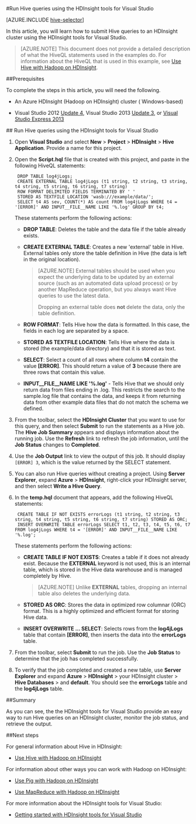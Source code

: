 <properties
   pageTitle="Hive query with Hadoop tools for Visual Studio | Windows Azure"
   description="Learn how to use Hive with Hadoop in HDInsight using Visual Studio Hadoop tools."
   services="hdinsight"
   documentationCenter=""
   authors="Blackmist"
   manager="paulettm"
   editor="cgronlun"
	tags="azure-portal"/>

<tags
	ms.service="hdinsight"
	ms.date="10/09/2015"
	wacn.date=""/>

#Run Hive queries using the HDInsight tools for Visual Studio

[AZURE.INCLUDE [hive-selector](../includes/hdinsight-selector-use-hive.md)]

In this article, you will learn how to submit Hive queries to an HDInsight cluster using the HDInsight tools for Visual Studio.

> [AZURE.NOTE] This document does not provide a detailed description of what the HiveQL statements used in the examples do. For information about the HiveQL that is used in this example, see [Use Hive with Hadoop on HDInsight](/documentation/articles/hdinsight-use-hive).

##<a id="prereq"></a>Prerequisites

To complete the steps in this article, you will need the following.

* An Azure HDInsight (Hadoop on HDInsight) cluster <!-- deleted by customization (Linux or --><!-- keep by customization: begin --> ( <!-- keep by customization: end --> Windows-based)

* Visual Studio 2012 [Update 4](http://www.microsoft.com/download/details.aspx?id=39305), Visual Studio 2013 [Update 3](https://www.visualstudio.com/zh-cn/downloads/download-visual-studio-vs), or [Visual Studio Express 2013](http://www.microsoft.com/download/details.aspx?id=40769)

##<a id="run"></a> Run Hive queries using the HDInsight tools for Visual Studio

1. Open **Visual Studio** and select **New** > **Project** > **HDInsight** > **Hive Application**. Provide a name for this project.

2. Open the **Script.hql** file that is created with this project, and paste in the following HiveQL statements:

        DROP TABLE log4jLogs;
        CREATE EXTERNAL TABLE log4jLogs (t1 string, t2 string, t3 string, t4 string, t5 string, t6 string, t7 string)
        ROW FORMAT DELIMITED FIELDS TERMINATED BY ' '
        STORED AS TEXTFILE LOCATION 'wasb:///example/data/';
        SELECT t4 AS sev, COUNT(*) AS count FROM log4jLogs WHERE t4 = '[ERROR]' AND INPUT__FILE__NAME LIKE '%.log' GROUP BY t4;

    These statements perform the following actions:

    * **DROP TABLE**: Deletes the table and the data file if the table already exists.
    * **CREATE EXTERNAL TABLE**: Creates a new 'external' table in Hive. External tables only store the table definition in Hive (the data is left in the original location).

        > [AZURE.NOTE] External tables should be used when you expect the underlying data to be updated by an external source (such as an automated data upload process) or by another MapReduce operation, but you always want Hive queries to use the latest data.
        >
        > Dropping an external table does **not** delete the data, only the table definition.

    * **ROW FORMAT**: Tells Hive how the data is formatted. In this case, the fields in each log are separated by a space.
    * **STORED AS TEXTFILE LOCATION**: Tells Hive where the data is stored (the example/data directory) and that it is stored as text.
    * **SELECT**: Select a count of all rows where column **t4** contain the value **[ERROR]**. This should return a value of **3** because there are three rows that contain this value.
    * **INPUT__FILE__NAME LIKE '%.log'** - Tells Hive that we should only return data from files ending in .log. This restricts the search to the sample.log file that contains the data, and keeps it from returning data from other example data files that do not match the schema we defined.

3. From the toolbar, select the **HDInsight Cluster** that you want to use for this query, and then select **Submit** to run the statements as a Hive job. The **Hive Job Summary** appears and displays information about the running job. Use the **Refresh** link to refresh the job information, until the **Job Status** changes to **Completed**.

4. Use the **Job Output** link to view the output of this job. It should display `[ERROR] 3`, which is the value returned by the SELECT statement.

5. You can also run Hive queries without creating a project. Using **Server Explorer**, expand **Azure** > **HDInsight**, right-click your HDInsight server, and then select **Write a Hive Query**.

6. In the **temp.hql** document that appears, add the following HiveQL statements:

        CREATE TABLE IF NOT EXISTS errorLogs (t1 string, t2 string, t3 string, t4 string, t5 string, t6 string, t7 string) STORED AS ORC;
        INSERT OVERWRITE TABLE errorLogs SELECT t1, t2, t3, t4, t5, t6, t7 FROM log4jLogs WHERE t4 = '[ERROR]' AND INPUT__FILE__NAME LIKE '%.log';

    These statements perform the following actions:

    * **CREATE TABLE IF NOT EXISTS**: Creates a table if it does not already exist. Because the **EXTERNAL** keyword is not used, this is an internal table, which is stored in the Hive data warehouse and is managed completely by Hive.

        > [AZURE.NOTE] Unlike **EXTERNAL** tables, dropping an internal table also deletes the underlying data.

    * **STORED AS ORC**: Stores the data in optimized row columnar (ORC) format. This is a highly optimized and efficient format for storing Hive data.
    * **INSERT OVERWRITE ... SELECT**: Selects rows from the **log4jLogs** table that contain **[ERROR]**, then inserts the data into the **errorLogs** table.

7. From the toolbar, select **Submit** to run the job. Use the **Job Status** to determine that the job has completed successfully.

8. To verify that the job completed and created a new table, use **Server Explorer** and expand **Azure** > **HDInsight** > your HDInsight cluster > **Hive Databases** > and **default**. You should see the **errorLogs** table and the **log4jLogs** table.

##<a id="summary"></a>Summary

As you can see, the the HDInsight tools for Visual Studio provide an easy way to run Hive queries on an HDInsight cluster, monitor the job status, and retrieve the output.

##<a id="nextsteps"></a>Next steps

For general information about Hive in HDInsight:

* [Use Hive with Hadoop on HDInsight](/documentation/articles/hdinsight-use-hive)

For information about other ways you can work with Hadoop on HDInsight:

* [Use Pig with Hadoop on HDInsight](/documentation/articles/hdinsight-use-pig)

* [Use MapReduce with Hadoop on HDInsight](/documentation/articles/hdinsight-use-mapreduce)

For more information about the HDInsight tools for Visual Studio:

* [Getting started with HDInsight tools for Visual Studio](/documentation/articles/hdinsight-hadoop-visual-studio-tools-get-started)


<!-- deleted by customization
[hdinsight-sdk-documentation]: http://msdnstage.redmond.corp.microsoft.com/zh-cn/library/dn479185.aspx
-->
<!-- keep by customization: begin -->
[hdinsight-sdk-documentation]: http://msdn.microsoft.com/zh-cn/library/dn479185.aspx
<!-- keep by customization: end -->

[azure-purchase-options]: /pricing/overview/
[azure-member-offers]: /pricing/member-offers/
[azure-trial]: /pricing/1rmb-trial/

[apache-tez]: http://tez.apache.org
[apache-hive]: http://hive.apache.org/
[apache-log4j]: http://en.wikipedia.org/wiki/Log4j
[hive-on-tez-wiki]: https://cwiki.apache.org/confluence/display/Hive/Hive+on+Tez
[import-to-excel]: /documentation/articles/hdinsight-connect-excel-power-query/


[hdinsight-use-oozie]: /documentation/articles/hdinsight-use-oozie
[hdinsight-analyze-flight-data]: /documentation/articles/hdinsight-analyze-flight-delay-data
[hdinsight-storage]: /documentation/articles/hdinsight-use-blob-storage
[hdinsight-provision]: /documentation/articles/hdinsight-provision-clusters
[hdinsight-submit-jobs]: /documentation/articles/hdinsight-submit-hadoop-jobs-programmatically
[hdinsight-upload-data]: /documentation/articles/hdinsight-upload-data
[hdinsight-get-started]: /documentation/articles/hdinsight-get-started
<!-- keep by customization: begin -->
[Powershell-install-configure]: /documentation/articles/install-configure-powershell
<!-- keep by customization: end -->
[powershell-here-strings]: http://technet.microsoft.com/zh-cn/library/ee692792.aspx

[image-hdi-hive-powershell]: ./media/hdinsight-use-hive/HDI.HIVE.PowerShell.png
[img-hdi-hive-powershell-output]: ./media/hdinsight-use-hive/HDI.Hive.PowerShell.Output.png
[image-hdi-hive-architecture]: ./media/hdinsight-use-hive/HDI.Hive.Architecture.png
